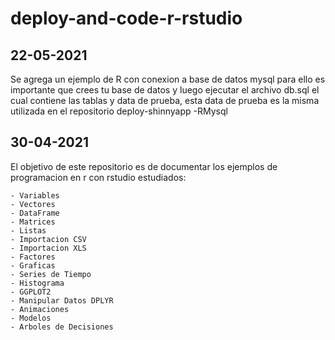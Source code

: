 # deploy-and-code-r-rstudio


## 22-05-2021
Se  agrega un  ejemplo  de R con conexion a base de datos mysql  para  ello  es importante  que crees  tu  base de  datos  y luego ejecutar  el  archivo db.sql el cual contiene las  tablas y data de prueba, esta data de prueba es  la misma  utilizada en  el repositorio deploy-shinnyapp 
    -RMysql

## 30-04-2021
El objetivo de este repositorio es de documentar los ejemplos de programacion en r con rstudio estudiados:

    - Variables
    - Vectores
    - DataFrame
    - Matrices
    - Listas
    - Importacion CSV
    - Importacion XLS
    - Factores
    - Graficas
    - Series de Tiempo
    - Histograma
    - GGPLOT2
    - Manipular Datos DPLYR
    - Animaciones
    - Modelos
    - Arboles de Decisiones